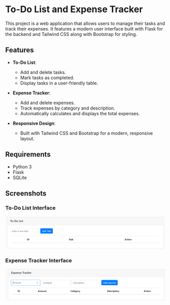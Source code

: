 # To-Do List and Expense Tracker

This project is a web application that allows users to manage their tasks and track their expenses. It features a modern user interface built with Flask for the backend and Tailwind CSS along with Bootstrap for styling.

## Features

- **To-Do List**:
  - Add and delete tasks.
  - Mark tasks as completed.
  - Display tasks in a user-friendly table.

- **Expense Tracker**:
  - Add and delete expenses.
  - Track expenses by category and description.
  - Automatically calculates and displays the total expenses.

- **Responsive Design**:
  - Built with Tailwind CSS and Bootstrap for a modern, responsive layout.
  
## Requirements

- Python 3
- Flask
- SQLite 

## Screenshots

### To-Do List Interface
![To-Do List Interface](static/screenshots/todo_interface.png)

### Expense Tracker Interface
![Expense Tracker Interface](static/screenshots/expense_tracker.png)
